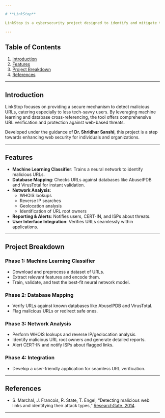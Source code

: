 ```yaml
---

# **LinkStop**

LinkStop is a cybersecurity project designed to identify and mitigate threats posed by malicious URLs, such as phishing and other web-based attacks. The project integrates **machine learning** and **network analysis techniques** to classify URLs, verify them against known databases, and provide detailed insights into suspicious links.

---
```


## **Table of Contents**
1. [Introduction](#introduction)
2. [Features](#features)
5. [Project Breakdown](#project-breakdown)
6. [References](#references)

---

## **Introduction**
LinkStop focuses on providing a secure mechanism to detect malicious URLs, catering especially to less tech-savvy users. By leveraging machine learning and database cross-referencing, the tool offers comprehensive URL verification and protection against web-based threats.

Developed under the guidance of **Dr. Shridhar Sanshi**, this project is a step towards enhancing web security for individuals and organizations.

---

## **Features**
- **Machine Learning Classifier**: Trains a neural network to identify malicious URLs.
- **Database Mapping**: Checks URLs against databases like AbuseIPDB and VirusTotal for instant validation.
- **Network Analysis**:
  - WHOIS lookups
  - Reverse IP searches
  - Geolocation analysis
  - Identification of URL root owners
- **Reporting & Alerts**: Notifies users, CERT-IN, and ISPs about threats.
- **User Interface Integration**: Verifies URLs seamlessly within applications.

---


## **Project Breakdown**

### **Phase 1: Machine Learning Classifier**
- Download and preprocess a dataset of URLs.
- Extract relevant features and encode them.
- Train, validate, and test the best-fit neural network model.

### **Phase 2: Database Mapping**
- Verify URLs against known databases like AbuseIPDB and VirusTotal.
- Flag malicious URLs or redirect safe ones.

### **Phase 3: Network Analysis**
- Perform WHOIS lookups and reverse IP/geolocation analysis.
- Identify malicious URL root owners and generate detailed reports.
- Alert CERT-IN and notify ISPs about flagged links.

### **Phase 4: Integration**
- Develop a user-friendly application for seamless URL verification.

---

## **References**
- S. Marchal, J. Francois, R. State, T. Engel, “Detecting malicious web links and identifying their attack types,” [ResearchGate, 2014](https://www.researchgate.net/publication/262176602_Detecting_malicious_web_links_and_identifying_their_attack_types).

---
